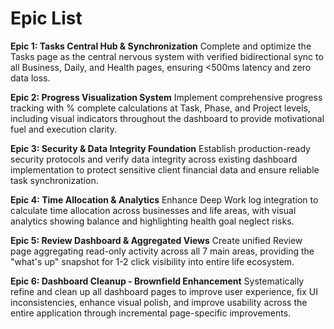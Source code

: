 # Epic List

**Epic 1: Tasks Central Hub & Synchronization**
Complete and optimize the Tasks page as the central nervous system with verified bidirectional sync to all Business, Daily, and Health pages, ensuring <500ms latency and zero data loss.

**Epic 2: Progress Visualization System**
Implement comprehensive progress tracking with % complete calculations at Task, Phase, and Project levels, including visual indicators throughout the dashboard to provide motivational fuel and execution clarity.

**Epic 3: Security & Data Integrity Foundation**
Establish production-ready security protocols and verify data integrity across existing dashboard implementation to protect sensitive client financial data and ensure reliable task synchronization.

**Epic 4: Time Allocation & Analytics**
Enhance Deep Work log integration to calculate time allocation across businesses and life areas, with visual analytics showing balance and highlighting health goal neglect risks.

**Epic 5: Review Dashboard & Aggregated Views**
Create unified Review page aggregating read-only activity across all 7 main areas, providing the "what's up" snapshot for 1-2 click visibility into entire life ecosystem.

**Epic 6: Dashboard Cleanup - Brownfield Enhancement**
Systematically refine and clean up all dashboard pages to improve user experience, fix UI inconsistencies, enhance visual polish, and improve usability across the entire application through incremental page-specific improvements.
